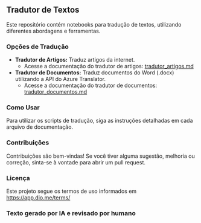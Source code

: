 ##  Tradutor de Textos

Este repositório contém notebooks para tradução de textos, utilizando diferentes abordagens e ferramentas. 

### Opções de Tradução

* **Tradutor de Artigos:** Traduz artigos da internet.
    * Acesse a documentação do tradutor de artigos: [tradutor_artigos.md](tradutor_artigos.md)
* **Tradutor de Documentos:** Traduz documentos do Word (.docx) utilizando a API do Azure Translator.
    * Acesse a documentação do tradutor de documentos: [tradutor_documentos.md](tradutor_documentos.md)

### Como Usar

Para utilizar os scripts de tradução, siga as instruções detalhadas em cada arquivo de documentação.

### Contribuições

Contribuições são bem-vindas! Se você tiver alguma sugestão, melhoria ou correção, sinta-se à vontade para abrir um pull request.

### Licença

Este projeto segue os termos de uso informados em https://app.dio.me/terms/

### Texto gerado por IA e revisado por humano
